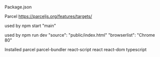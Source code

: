 Package.json

Parcel
https://parceljs.org/features/targets/

used by npm start
"main"

used by npm run dev
"source": "public/index.html"
"browserlist": "Chrome 80"

Installed
parcel
parcel-bundler
react-script
react
react-dom
typescript





